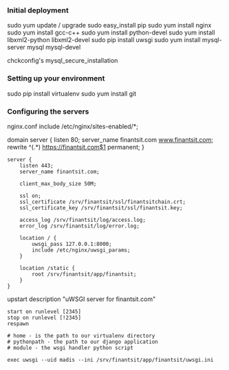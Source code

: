### Initial deployment
sudo yum update / upgrade
sudo easy_install pip
sudo yum install nginx
sudo yum install gcc-c++
sudo yum install python-devel
sudo yum install libxml2-python libxml2-devel
sudo pip install uwsgi
sudo yum install mysql-server mysql mysql-devel

chckconfig's
mysql_secure_installation

### Setting up your environment
sudo pip install virtualenv
sudo yum install git

### Configuring the servers

nginx.conf
	include /etc/nginx/sites-enabled/*;

domain
	server {
	    listen 80;
	    server_name finantsit.com www.finantsit.com;
	    rewrite ^(.*) https://finantsit.com$1 permanent;
	}

	server {
	    listen 443;
	    server_name finantsit.com;

	    client_max_body_size 50M;

	    ssl on;
	    ssl_certificate /srv/finantsit/ssl/finantsitchain.crt;
	    ssl_certificate_key /srv/finantsit/ssl/finantsit.key;

	    access_log /srv/finantsit/log/access.log;
	    error_log /srv/finantsit/log/error.log;

	    location / {
	        uwsgi_pass 127.0.0.1:8000;
	        include /etc/nginx/uwsgi_params;
	    }

	    location /static {
	        root /srv/finantsit/app/finantsit;
	    }
	}

upstart
	description "uWSGI server for finantsit.com"

	start on runlevel [2345]
	stop on runlevel [!2345]
	respawn

	# home - is the path to our virtualenv directory
	# pythonpath - the path to our django application
	# module - the wsgi handler python script

	exec uwsgi --uid madis --ini /srv/finantsit/app/finantsit/uwsgi.ini


